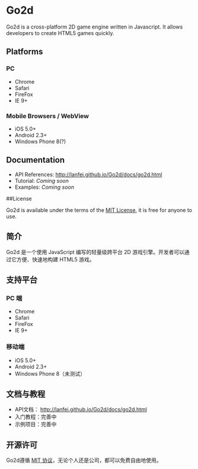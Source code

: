 # Go2d

Go2d is a cross-platform 2D game engine written in Javascript. It allows developers to create HTML5 games quickly.

## Platforms

### PC

 - Chrome
 - Safari
 - FireFox
 - IE 9+

### Mobile Browsers / WebView

 - iOS 5.0+
 - Android 2.3+
 - Windows Phone 8(?)

## Documentation

 - API References: http://lanfei.github.io/Go2d/docs/go2d.html
 - Tutorial: *Coming soon*
 - Examples: *Coming soon*

##License

Go2d is available under the terms of the [MIT License](https://github.com/Lanfei/Go2d/blob/master/LICENSE), it is free for anyone to use.

## 简介

Go2d 是一个使用 JavaScript 编写的轻量级跨平台 2D 游戏引擎。开发者可以通过它方便、快速地构建 HTML5 游戏。

## 支持平台

### PC 端

 - Chrome
 - Safari
 - FireFox
 - IE 9+

### 移动端

 - iOS 5.0+
 - Android 2.3+
 - Windows Phone 8（未测试）

## 文档与教程

 - API文档： http://lanfei.github.io/Go2d/docs/go2d.html
 - 入门教程：完善中
 - 示例项目：完善中

## 开源许可

Go2d遵循 [MIT 协议](https://github.com/Lanfei/Go2d/blob/master/LICENSE)，无论个人还是公司，都可以免费自由地使用。
